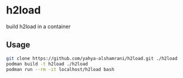 # h2load
build h2load in a container


## Usage
```bash
git clone https://github.com/yahya-alshamrani/h2load.git ./h2load
podman build -t h2load ./h2load
podman run --rm -it localhost/h2load bash
